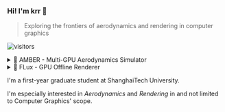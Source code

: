 ### Hi! I'm krr 👋

> Exploring the frontiers of aerodynamics and rendering in computer graphics

![visitors](https://komarev.com/ghpvc/?username=kririae)

<details>
<summary>🚀 AMBER - Multi-GPU Aerodynamics Simulator</summary>
  
![AMBER Teaser](https://p.sda1.dev/18/4699cc4a24721dfcd17f5220dec7726a/teaser.png)
> AMBER leverages multi-GPU acceleration for complex aerodynamic simulations, pushing the boundaries of computational fluid dynamics.
</details>

<details>
<summary>🎨 FLux - GPU Offline Renderer</summary>
  
![FLux Render](https://files.catbox.moe/c43suu.jpg)
> Rendered by FLux, this image uses the [Porsche 911 GT3 R model by @marvluebke](https://blenderartists.org/t/free-porsche-gt3r-model/1273171), with modifications to both the model and materials.
>
> Get the full-size image [here](https://files.catbox.moe/2ly04z.webp).
</details>

I'm a first-year graduate student at ShanghaiTech University.

I'm especially interested in *Aerodynamics* and *Rendering* in and not limited to Computer Graphics' scope.

